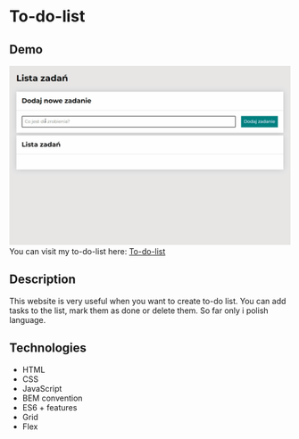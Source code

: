 # To-do-list

## Demo

![demo](https://raw.githubusercontent.com/PalubskiMaciej/To-do-list/main/images/demo.gif)
You can visit my to-do-list here: [To-do-list](https://palubskimaciej.github.io/To-do-list/)

## Description

This website is very useful when you want to create to-do list. You can add tasks to the list, mark them as done or delete them. So far only i polish language.

## Technologies

- HTML
- CSS
- JavaScript
- BEM convention
- ES6 + features
- Grid
- Flex
